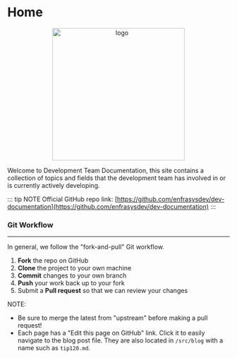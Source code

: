 # Home

<p align="center">
  <img width="300" src="/images/undraw_upload.svg" alt="logo">
</p>

Welcome to Development Team Documentation, this site contains a collection of topics and fields that the development team has involved in or is currently actively developing.

::: tip NOTE
Official GitHub repo link: [https://github.com/enfrasysdev/dev-documentation](https://github.com/enfrasysdev/dev-documentation)
:::

### Git Workflow

---

In general, we follow the "fork-and-pull" Git workflow.

1.  **Fork** the repo on GitHub
2.  **Clone** the project to your own machine
3.  **Commit** changes to your own branch
4.  **Push** your work back up to your fork
5.  Submit a **Pull request** so that we can review your changes

NOTE:

- Be sure to merge the latest from "upstream" before making a pull request!
- Each page has a "Edit this page on GitHub" link. Click it to easily navigate to the blog post file. They are also located in `/src/blog` with a name such as `tip120.md`.
